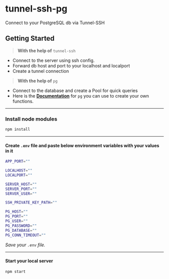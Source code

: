 # tunnel-ssh-pg

Connect to your PostgreSQL db via Tunnel-SSH

## Getting Started

> **With the help of** `tunnel-ssh`

- Connect to the server using ssh config.
- Forward db host and port to your localhost and localport
- Create a tunnel connection

> **With the help of** `pg`

- Connect to the database and create a Pool for quick queries
- Here is the [**Documentation**]([Documentation](https://node-postgres.com/)) for `pg` you can use to create your own functions.

---

### Install node modules

```bash
npm install
```

---

#### Create `.env` file and paste below environment variables with your values in it

```bash
APP_PORT=""

LOCALHOST=""
LOCALPORT=""

SERVER_HOST=""
SERVER_PORT=""
SERVER_USER=""

SSH_PRIVATE_KEY_PATH=""

PG_HOST=""
PG_PORT=""
PG_USER=""
PG_PASSWORD=""
PG_DATABASE=""
PG_CONN_TIMEOUT=""
```

_Save your `.env` file._

---

#### Start your local server

```bash
npm start
```
